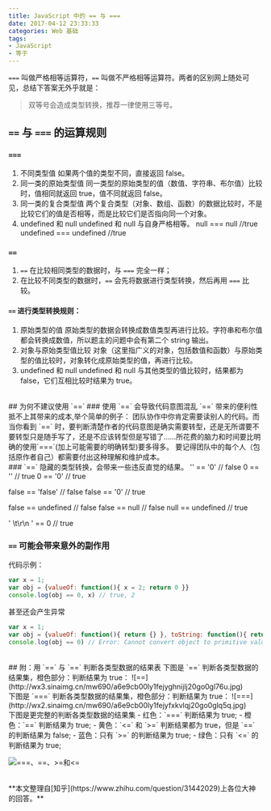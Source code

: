 ```yaml
---
title: JavaScript 中的 == 与 ===
date: 2017-04-12 23:33:33
categories: Web 基础
tags: 
- JavaScript
- 等于
---
```


`===` 叫做严格相等运算符，`==` 叫做不严格相等运算符。两者的区别网上随处可见，总结下答案无外乎就是：
>双等号会造成类型转换，推荐一律使用三等号。

<!--more-->

## `==` 与 `===` 的运算规则
### `===`
1. 不同类型值
如果两个值的类型不同，直接返回 false。
2. 同一类的原始类型值
同一类型的原始类型的值（数值、字符串、布尔值）比较时，值相同就返回 true，值不同就返回 false。
3. 同一类的复合类型值
两个复合类型（对象、数组、函数）的数据比较时，不是比较它们的值是否相等，而是比较它们是否指向同一个对象。
4. undefined 和 null
undefined 和 null 与自身严格相等。
null === null  //true
undefined === undefined  //true

### `==`
1. `==` 在比较相同类型的数据时，与 `===` 完全一样；
2. 在比较不同类型的数据时，`==` 会先将数据进行类型转换，然后再用 `===` 比较。

#### `==` 进行类型转换规则：
1. 原始类型的值
原始类型的数据会转换成数值类型再进行比较。字符串和布尔值都会转换成数值，所以题主的问题中会有第二个 string 输出。
2. 对象与原始类型值比较
对象（这里指广义的对象，包括数值和函数）与原始类型的值比较时，对象转化成原始类型的值，再进行比较。
3. undefined 和 null
undefined 和 null 与其他类型的值比较时，结果都为 false，它们互相比较时结果为 true。

<br/>
## 为何不建议使用 `==`
### 使用 `==` 会导致代码意图混乱
`==` 带来的便利性抵不上其带来的成本,举个简单的例子：
团队协作中你肯定需要读别人的代码。而当你看到 `==` 时，要判断清楚作者的代码意图是确实需要转型，还是无所谓要不要转型只是随手写了，还是不应该转型但是写错了……所花费的脑力和时间要比明确的使用`===`(加上可能需要的明确转型)要多得多。
要记得团队中的每个人（包括原作者自己）都需要付出这种理解和维护成本。

<br/>
### `==` 隐藏的类型转换，会带来一些违反直觉的结果。
'' == '0'           // false
0 == ''             // true
0 == '0'            // true

false == 'false'    // false
false == '0'        // true

false == undefined  // false
false == null       // false
null == undefined   // true

' \t\r\n ' == 0     // true

### `==` 可能会带来意外的副作用
代码示例：
```JavaScript
var x = 1;
var obj = {valueOf: function(){ x = 2; return 0 }}
console.log(obj == 0, x) // true, 2
```
甚至还会产生异常
```JavaScript
var x = 1;
var obj = {valueOf: function(){ return {} }, toString: function(){ return {}}}
console.log(obj == 0) // Error: Cannot convert object to primitive value
```

<br/>
## 附：用 `==` 与 `==` 判断各类型数据的结果表
下图是 `==` 判断各类型数据的结果集，橙色部分：判断结果为 true：
![==](http://wx3.sinaimg.cn/mw690/a6e9cb00ly1fejyghnijlj20go0gl76u.jpg)
<br/>
下图是 `===` 判断各类型数据的结果集，橙色部分：判断结果为 true：
![===](http://wx2.sinaimg.cn/mw690/a6e9cb00ly1fejyfxkvlqj20go0glq5q.jpg)
<br/>
下图是更完整的判断各类型数据的结果集
- 红色：`===` 判断结果为 true;
- 橙色：`==` 判断结果为 true;
- 黄色：`<=` 和 `>=` 判断结果都为 true，但是 `==` 的判断结果为 false;
- 蓝色：只有 `>=` 的判断结果为 true;
- 绿色：只有 `<=` 的判断结果为 true;
 
![===、==、>=和<=](http://wx3.sinaimg.cn/mw690/a6e9cb00ly1fejyfug2wlj20go0gnade.jpg)


<br/>
**本文整理自[知乎](https://www.zhihu.com/question/31442029)上各位大神的回答。**